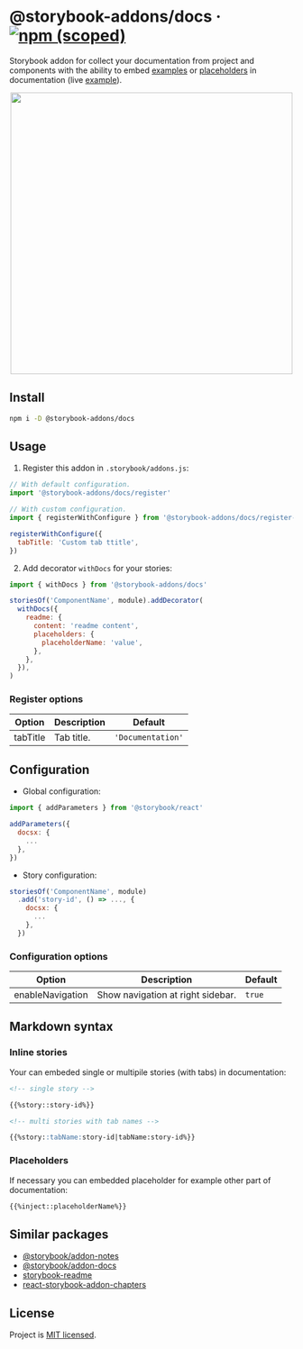 # @storybook-addons/docs &middot; [![npm (scoped)](https://img.shields.io/npm/v/@storybook-addons/docs.svg)](https://www.npmjs.com/package/@storybook-addons/docs)

Storybook addon for collect your documentation from project and components with the ability to embed [examples](#inline-stories) or [placeholders](#placeholders) in documentation (live [example](https://storybook-addons.now.sh/docs)).

<p align="center">
  <img height="500" src="https://user-images.githubusercontent.com/7934638/75613474-3183a600-5b3f-11ea-9fc4-021463781803.png">
</p>

## Install

```bash
npm i -D @storybook-addons/docs
```

## Usage

1. Register this addon in `.storybook/addons.js`:

```js
// With default configuration.
import '@storybook-addons/docs/register'

// With custom configuration.
import { registerWithConfigure } from '@storybook-addons/docs/register-with-configure'

registerWithConfigure({
  tabTitle: 'Custom tab ttitle',
})
```

2. Add decorator `withDocs` for your stories:

```js
import { withDocs } from '@storybook-addons/docs'

storiesOf('ComponentName', module).addDecorator(
  withDocs({
    readme: {
      content: 'readme content',
      placeholders: {
        placeholderName: 'value',
      },
    },
  }),
)
```

### Register options

| Option   | Description | Default           |
| -------- | ----------- | ----------------- |
| tabTitle | Tab title.  | `'Documentation'` |

## Configuration

- Global configuration:

```js
import { addParameters } from '@storybook/react'

addParameters({
  docsx: {
    ...
  },
})
```

- Story configuration:

```js
storiesOf('ComponentName', module)
  .add('story-id', () => ..., {
    docsx: {
      ...
    },
  })
```

### Configuration options

| Option           | Description                       | Default |
| ---------------- | --------------------------------- | ------- |
| enableNavigation | Show navigation at right sidebar. | `true`  |

## Markdown syntax

### Inline stories

Your can embeded single or multipile stories (with tabs) in documentation:

```markdown
<!-- single story -->

{{%story::story-id%}}

<!-- multi stories with tab names -->

{{%story::tabName:story-id|tabName:story-id%}}
```

### Placeholders

If necessary you can embedded placeholder for example other part of documentation:

```markdown
{{%inject::placeholderName%}}
```

## Similar packages

- [@storybook/addon-notes](https://github.com/storybookjs/storybook/tree/master/addons/notes)
- [@storybook/addon-docs](https://github.com/storybookjs/storybook/tree/next/addons/docs)
- [storybook-readme](https://github.com/tuchk4/storybook-readme)
- [react-storybook-addon-chapters](https://github.com/Checkfront/react-storybook-addon-chapters)

## License

Project is [MIT licensed](https://github.com/yarastqt/mercury/blob/master/LICENSE.md).
